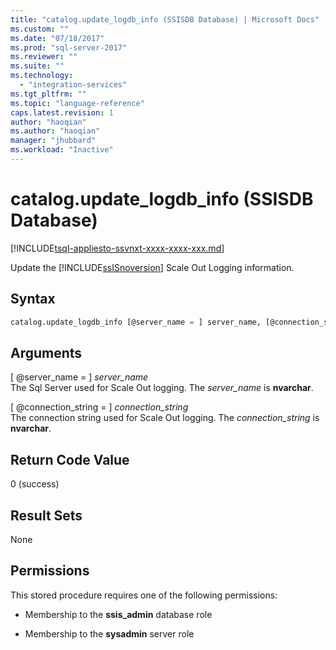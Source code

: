 ```yaml
---
title: "catalog.update_logdb_info (SSISDB Database) | Microsoft Docs"
ms.custom: ""
ms.date: "07/18/2017"
ms.prod: "sql-server-2017"
ms.reviewer: ""
ms.suite: ""
ms.technology: 
  - "integration-services"
ms.tgt_pltfrm: ""
ms.topic: "language-reference"
caps.latest.revision: 1
author: "haoqian"
ms.author: "haoqian"
manager: "jhubbard"
ms.workload: "Inactive"
---
```

# catalog.update_logdb_info (SSISDB Database)
[!INCLUDE[tsql-appliesto-ssvnxt-xxxx-xxxx-xxx.md](../../includes/tsql-appliesto-ssvnxt-xxxx-xxxx-xxx.md)]

Update the [!INCLUDE[ssISnoversion](../../includes/ssisnoversion-md.md)] Scale Out Logging information.

## Syntax

```sql
catalog.update_logdb_info [@server_name = ] server_name, [@connection_string = ] connection_string
```

## Arguments
[ @server_name = ] *server_name*  
 The Sql Server used for Scale Out logging. The *server_name* is **nvarchar**.  

 [ @connection_string = ] *connection_string*  
 The connection string used for Scale Out logging. The *connection_string* is **nvarchar**.

 ## Return Code Value  
 0 (success)  
  
## Result Sets  
 None  

## Permissions  
 This stored procedure requires one of the following permissions:  
   
-   Membership to the **ssis_admin** database role  
  
-   Membership to the **sysadmin** server role  
 
